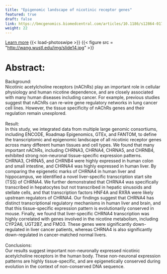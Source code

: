 ```yaml
---
title: "Epigenomic landscape of nicotinic receptor genes"
featured: true
draft: false
link: https://bmcgenomics.biomedcentral.com/articles/10.1186/s12864-017-3813-4
weight: 22
---
```


[Learn more](https://bmcgenomics.biomedcentral.com/articles/10.1186/s12864-017-3813-4)
{{< load-photoswipe >}}
{{< figure src = "http://wang.wustl.edu/img/slide14.jpg" >}}

# Abstract:
Background:  
Nicotinic acetylcholine receptors (nAChRs) play an important role in cellular physiology and human nicotine dependence, and are closely associated with many human diseases including cancer. For example, previous studies suggest that nAChRs can re-wire gene regulatory networks in lung cancer cell lines. However, the tissue specificity of nAChRs genes and their regulation remain unexplored.  
\
Result:  
In this study, we integrated data from multiple large genomic consortiums, including ENCODE, Roadmap Epigenomics, GTEx, and FANTOM, to define the transcriptomic and epigenomic landscape of all nicotinic receptor genes across many different human tissues and cell types. We found that many important nAChRs, including CHRNA3, CHRNA4, CHRNA5, and CHRNB4, exhibited strong non-neuronal tissue-specific expression patterns. CHRNA3, CHRNA5, and CHRNB4 were highly expressed in human colon and small intestine, and CHRNA4 was highly expressed in human liver. By comparing the epigenetic marks of CHRNA4 in human liver and hippocampus, we identified a novel liver-specific transcription start site (TSS) of CHRNA4. We further demonstrated that CHRNA4 was specifically transcribed in hepatocytes but not transcribed in hepatic sinusoids and stellate cells, and that transcription factors HNF4A and RXRA were likely upstream regulators of CHRNA4. Our findings suggest that CHRNA4 has distinct transcriptional regulatory mechanisms in human liver and brain, and that this tissue-specific expression pattern is evolutionarily conserved in mouse. Finally, we found that liver-specific CHRNA4 transcription was highly correlated with genes involved in the nicotine metabolism, including CYP2A6, UGT2B7, and FMO3. These genes were significantly down-regulated in liver cancer patients, whereas CHRNA4 is also significantly down-regulated in cancer-matched normal livers.  
\
Conclusions:  
Our results suggest important non-neuronally expressed nicotinic acetylcholine receptors in the human body. These non-neuronal expression patterns are highly tissue-specific, and are epigenetically conserved during evolution in the context of non-conserved DNA sequence.